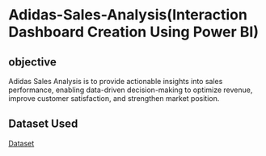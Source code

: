 # Adidas-Sales-Analysis(Interaction Dashboard Creation Using Power BI)
## objective
 Adidas Sales Analysis is to provide actionable insights into sales performance, enabling data-driven decision-making to optimize revenue, improve customer satisfaction, and strengthen market position.
## Dataset Used
<a href=https://github.com/Priyakadam23/Adidas-Sales-Analysis/blob/main/Adidas%20US%20Sales%20Datasets.xlsx>Dataset</a>
